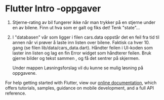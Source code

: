 # Flutter Intro -oppgaver



1. Stjerne-rating av bil fungerer ikke når man trykker på en stjerne under en av bilene. Finn ut hva som er galt og fiks det! Tenk "state"...

   

2. I "databasen" vår som ligger i filen cars.data oppstår det en feil fra tid til annen når vi prøver å laste inn listen over bilene. Faktisk ca hver 10. gang (se filen lib/data/cars_data.dart). Håndter feilen i UI-koden som laster inn listen og lag en fin Error widget som håndterer feilen. Bruk gjerne bilder og tekst sammen , og få det sentrer på skjermen.

   

   Under mappen Løsningsforslag vil du kunne se mulig løsning på oppgavene.

   









For help getting started with Flutter, view our
[online documentation](https://flutter.dev/docs), which offers tutorials,
samples, guidance on mobile development, and a full API reference.